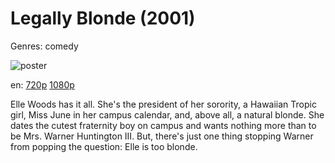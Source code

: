 # Legally Blonde (2001)

Genres: comedy

![poster](http://image.tmdb.org/t/p/w500/1gAnkZNAd3HqgWL7aqSOQFwt7D1.jpg)

en:
  [720p](magnet:?xt=urn:btih:FBBCFE4BAF7CC453ED1AA558BEE945A12236491B&tr=udp://glotorrents.pw:6969/announce&tr=udp://tracker.opentrackr.org:1337/announce&tr=udp://torrent.gresille.org:80/announce&tr=udp://tracker.openbittorrent.com:80&tr=udp://tracker.coppersurfer.tk:6969&tr=udp://tracker.leechers-paradise.org:6969&tr=udp://p4p.arenabg.ch:1337&tr=udp://tracker.internetwarriors.net:1337)
  [1080p](magnet:?xt=urn:btih:28AE39865C630E6AD2BE2825CDF6DE9B81C64EB2&tr=udp://glotorrents.pw:6969/announce&tr=udp://tracker.opentrackr.org:1337/announce&tr=udp://torrent.gresille.org:80/announce&tr=udp://tracker.openbittorrent.com:80&tr=udp://tracker.coppersurfer.tk:6969&tr=udp://tracker.leechers-paradise.org:6969&tr=udp://p4p.arenabg.ch:1337&tr=udp://tracker.internetwarriors.net:1337)
  


Elle Woods has it all. She's the president of her sorority, a Hawaiian Tropic girl, Miss June in her campus calendar, and, above all, a natural blonde. She dates the cutest fraternity boy on campus and wants nothing more than to be Mrs. Warner Huntington III. But, there's just one thing stopping Warner from popping the question: Elle is too blonde.